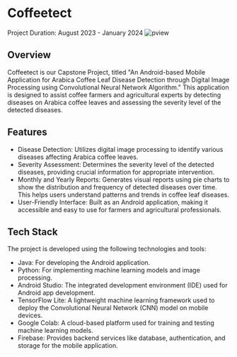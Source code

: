 # Coffeetect
Project Duration: August 2023 - January 2024
![pview](https://github.com/user-attachments/assets/dc1a95d6-2ad9-4e3e-b793-26eca82a7e34)

## Overview
Coffeetect is our Capstone Project, titled "An Android-based Mobile Application for Arabica Coffee Leaf Disease Detection through Digital Image Processing using Convolutional Neural Network Algorithm." This application is designed to assist coffee farmers and agricultural experts by detecting diseases on Arabica coffee leaves and assessing the severity level of the detected diseases.

## Features
- Disease Detection: Utilizes digital image processing to identify various diseases affecting Arabica coffee leaves.
- Severity Assessment: Determines the severity level of the detected diseases, providing crucial information for appropriate intervention.
- Monthly and Yearly Reports: Generates visual reports using pie charts to show the distribution and frequency of detected diseases over time. This helps users understand patterns and trends in coffee leaf diseases.
- User-Friendly Interface: Built as an Android application, making it accessible and easy to use for farmers and agricultural professionals.

## Tech Stack
The project is developed using the following technologies and tools:
- Java: For developing the Android application.
- Python: For implementing machine learning models and image processing.
- Android Studio: The integrated development environment (IDE) used for Android app development.
- TensorFlow Lite: A lightweight machine learning framework used to deploy the Convolutional Neural Network (CNN) model on mobile devices.
- Google Colab: A cloud-based platform used for training and testing machine learning models.
- Firebase: Provides backend services like database, authentication, and storage for the mobile application.
